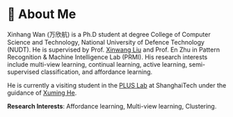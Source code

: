 # 🧐 About Me

Xinhang Wan (万欣航) is a Ph.D student at degree College of Computer Science and Technology, National University of Defence Technology (NUDT). He is supervised by Prof. [Xinwang Liu](https://xinwangliu.github.io/) and Prof. En Zhu in Pattern Recognition & Machine Intelligence Lab (PRMI). His research interests include multi-view learning, continual learning, active learning, semi-supervised classification, and affordance learning. 

He is currently a visiting student in the [PLUS Lab](https://plus.sist.shanghaitech.edu.cn/) at ShanghaiTech under the guidance of [Xuming He](https://faculty.sist.shanghaitech.edu.cn/faculty/hexm/index.html).

**Research Interests**: Affordance learning, Multi-view learning, Clustering. 

